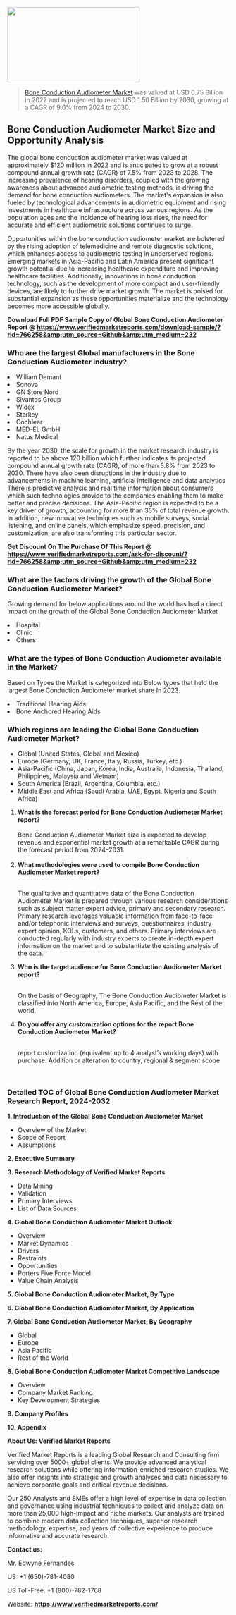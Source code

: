 
<img src="https://ffe5etoiles.com/wp-content/uploads/2024/12/MST1-300x171.png" alt="" width="300" height="171" class="alignnone size-medium wp-image-20088" /><blockquote><p><p><a href="https://www.verifiedmarketreports.com/download-sample/?rid=766258&utm_source=Github&utm_medium=232" target="_blank">Bone Conduction Audiometer Market</a> was valued at USD 0.75 Billion in 2022 and is projected to reach USD 1.50 Billion by 2030, growing at a CAGR of 9.0% from 2024 to 2030.</p></blockquote><p><h2>Bone Conduction Audiometer Market Size and Opportunity Analysis</h2><p>The global bone conduction audiometer market was valued at approximately $120 million in 2022 and is anticipated to grow at a robust compound annual growth rate (CAGR) of 7.5% from 2023 to 2028. The increasing prevalence of hearing disorders, coupled with the growing awareness about advanced audiometric testing methods, is driving the demand for bone conduction audiometers. The market's expansion is also fueled by technological advancements in audiometric equipment and rising investments in healthcare infrastructure across various regions. As the population ages and the incidence of hearing loss rises, the need for accurate and efficient audiometric solutions continues to surge.</p><p>Opportunities within the bone conduction audiometer market are bolstered by the rising adoption of telemedicine and remote diagnostic solutions, which enhances access to audiometric testing in underserved regions. Emerging markets in Asia-Pacific and Latin America present significant growth potential due to increasing healthcare expenditure and improving healthcare facilities. Additionally, innovations in bone conduction technology, such as the development of more compact and user-friendly devices, are likely to further drive market growth. The market is poised for substantial expansion as these opportunities materialize and the technology becomes more accessible globally.</p></p><p class=""><strong>Download Full PDF Sample Copy of Global Bone Conduction Audiometer Report @ <a href="https://www.verifiedmarketreports.com/download-sample/?rid=766258&amp;utm_source=Github&amp;utm_medium=232" target="_blank">https://www.verifiedmarketreports.com/download-sample/?rid=766258&amp;utm_source=Github&amp;utm_medium=232</a></strong></p><h3 id="" class="">Who are the largest Global manufacturers in the Bone Conduction Audiometer industry?</h3><p><li>William Demant</li><li> Sonova</li><li> GN Store Nord</li><li> Sivantos Group</li><li> Widex</li><li> Starkey</li><li> Cochlear</li><li> MED-EL GmbH</li><li> Natus Medical</li></p><div class=""><div class="" dir="" data-message-author-role="" data-message-id="" data-message-model-slug=""><div class=""><div class=""><div class=""><div class="" dir="" data-message-author-role="" data-message-id="" data-message-model-slug=""><div class=""><div class=""><p>By the year 2030, the scale for growth in the market research industry is reported to be above 120 billion which further indicates its projected compound annual growth rate (CAGR), of more than 5.8% from 2023 to 2030. There have also been disruptions in the industry due to advancements in machine learning, artificial intelligence and data analytics There is predictive analysis and real time information about consumers which such technologies provide to the companies enabling them to make better and precise decisions. The Asia-Pacific region is expected to be a key driver of growth, accounting for more than 35% of total revenue growth. In addition, new innovative techniques such as mobile surveys, social listening, and online panels, which emphasize speed, precision, and customization, are also transforming this particular sector.</p><p><strong>Get Discount On The Purchase Of This Report @&nbsp; <a href="https://www.verifiedmarketreports.com/ask-for-discount/?rid=766258&amp;utm_source=Github&amp;utm_medium=232" target="_blank">https://www.verifiedmarketreports.com/ask-for-discount/?rid=766258&amp;utm_source=Github&amp;utm_medium=232</a></strong></p></div></div></div></div></div></div></div></div><h3 id="" class="">What are the factors driving the growth of the Global Bone Conduction Audiometer Market?</h3><p id="" class="">Growing demand for below applications around the world has had a direct impact on the growth of the Global Bone Conduction Audiometer Market</p><p id="" class=""><li>Hospital</li><li> Clinic</li><li> Others</li></p><h3 id="" class="">What are the types of Bone Conduction Audiometer available in the Market?</h3><p id="" class="">Based on Types the Market is categorized into Below types that held the largest Bone Conduction Audiometer market share In 2023.</p><p id="" class=""><li>Traditional Hearing Aids</li><li> Bone Anchored Hearing Aids</li></p><h3 id="" class="">Which regions are leading the Global Bone Conduction Audiometer Market?</h3><ul><li>Global (United States, Global and Mexico)</li><li>Europe (Germany, UK, France, Italy, Russia, Turkey, etc.)</li><li>Asia-Pacific (China, Japan, Korea, India, Australia, Indonesia, Thailand, Philippines, Malaysia and Vietnam)</li><li>South America (Brazil, Argentina, Columbia, etc.)</li><li>Middle East and Africa (Saudi Arabia, UAE, Egypt, Nigeria and South Africa)</li></ul><p><ol><li><strong>What is the forecast period for Bone Conduction Audiometer Market report?<br /></strong><br /><span data-sheets-root="1" data-sheets-value="{&quot;1&quot;:2,&quot;2&quot;:&quot;XXXX size is expected to develop revenue and exponential market growth at a remarkable CAGR during the forecast period from 2024&ndash;2030.&quot;}" data-sheets-userformat="{&quot;2&quot;:12674,&quot;4&quot;:{&quot;1&quot;:2,&quot;2&quot;:16776960},&quot;10&quot;:2,&quot;11&quot;:0,&quot;15&quot;:&quot;Arial&quot;,&quot;16&quot;:12}">Bone Conduction Audiometer Market size is expected to develop revenue and exponential market growth at a remarkable CAGR during the forecast period from 2024&ndash;2031.</span><br /><br /></li><li><strong>What methodologies were used to compile Bone Conduction Audiometer Market report?<br /><br /></strong><p>The qualitative and quantitative data of the&nbsp;Bone Conduction Audiometer Market is prepared through various research considerations such as subject matter expert advice, primary and secondary research. Primary research leverages valuable information from face-to-face and/or telephonic interviews and surveys, questionnaires, industry expert opinion, KOLs, customers, and others. Primary interviews are conducted regularly with industry experts to create in-depth expert information on the market and to substantiate the existing analysis of the data.&nbsp;</p></li><li><strong>Who is the target audience for Bone Conduction Audiometer Market report?<br /><br /></strong><p>On the basis of Geography, The&nbsp;Bone Conduction Audiometer Market is classified into North America, Europe, Asia Pacific, and the Rest of the world.</p></li><li><strong>Do you offer any customization options for the report Bone Conduction Audiometer Market?<br /><br /></strong><p>report customization (equivalent up to 4 analyst&rsquo;s working days) with purchase. Addition or alteration to country, regional &amp; segment scope</p><p>&nbsp;</p></li></ol></p><h3 id="" class="">Detailed TOC of Global Bone Conduction Audiometer Market Research Report, 2024-2032</h3><p id="" class=""><strong>1. Introduction of the Global Bone Conduction Audiometer Market</strong></p><ul><li>Overview of the Market</li><li>Scope of Report</li><li>Assumptions</li></ul><p id="" class=""><strong>2. Executive Summary</strong></p><p id="" class=""><strong>3. Research Methodology of&nbsp;Verified Market Reports</strong></p><ul><li>Data Mining</li><li>Validation</li><li>Primary Interviews</li><li>List of Data Sources</li></ul><p id="" class=""><strong>4. Global Bone Conduction Audiometer Market Outlook</strong></p><ul><li>Overview</li><li>Market Dynamics</li><li>Drivers</li><li>Restraints</li><li>Opportunities</li><li>Porters Five Force Model</li><li>Value Chain Analysis</li></ul><p id="" class=""><strong>5. Global Bone Conduction Audiometer Market, By&nbsp;Type</strong></p><p id="" class=""><strong>6. Global Bone Conduction Audiometer Market, By Application</strong></p><p id="" class=""><strong>7. Global Bone Conduction Audiometer Market, By Geography</strong></p><ul><li>Global</li><li>Europe</li><li>Asia Pacific</li><li>Rest of the World</li></ul><p id="" class=""><strong>8. Global Bone Conduction Audiometer Market Competitive Landscape</strong></p><ul><li>Overview</li><li>Company Market Ranking</li><li>Key Development Strategies</li></ul><p id="" class=""><strong>9. Company Profiles</strong></p><p id="" class=""><strong>10. Appendix</strong></p><p id="" class=""><strong>About Us: Verified Market Reports</strong></p><p id="" class="">Verified Market Reports is a leading Global Research and Consulting firm servicing over 5000+ global clients. We provide advanced analytical research solutions while offering information-enriched research studies. We also offer insights into strategic and growth analyses and data necessary to achieve corporate goals and critical revenue decisions.</p><p id="" class="">Our 250 Analysts and SMEs offer a high level of expertise in data collection and governance using industrial techniques to collect and analyze data on more than 25,000 high-impact and niche markets. Our analysts are trained to combine modern data collection techniques, superior research methodology, expertise, and years of collective experience to produce informative and accurate research.</p><p id="" class=""><strong>Contact us:</strong></p><p id="" class="">Mr. Edwyne Fernandes</p><p id="" class="">US: +1 (650)-781-4080</p><p id="" class="">US Toll-Free: +1 (800)-782-1768</p><p id="" class="">Website: <a target="" data-test-app-aware-link=""><strong>https://www.verifiedmarketreports.com/</strong></a></p>
